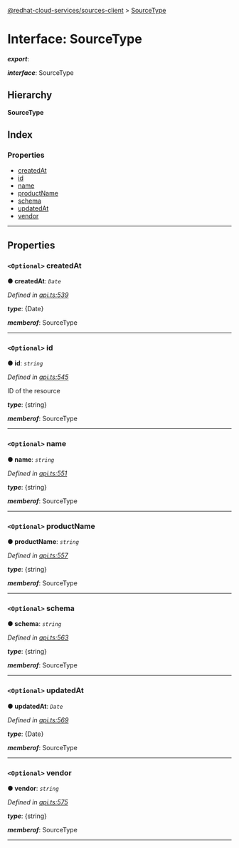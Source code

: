 [@redhat-cloud-services/sources-client](../README.md) > [SourceType](../interfaces/sourcetype.md)

# Interface: SourceType

*__export__*: 

*__interface__*: SourceType

## Hierarchy

**SourceType**

## Index

### Properties

* [createdAt](sourcetype.md#createdat)
* [id](sourcetype.md#id)
* [name](sourcetype.md#name)
* [productName](sourcetype.md#productname)
* [schema](sourcetype.md#schema)
* [updatedAt](sourcetype.md#updatedat)
* [vendor](sourcetype.md#vendor)

---

## Properties

<a id="createdat"></a>

### `<Optional>` createdAt

**● createdAt**: *`Date`*

*Defined in [api.ts:539](https://github.com/RedHatInsights/javascript-clients/blob/master/packages/sources/api.ts#L539)*

*__type__*: {Date}

*__memberof__*: SourceType

___
<a id="id"></a>

### `<Optional>` id

**● id**: *`string`*

*Defined in [api.ts:545](https://github.com/RedHatInsights/javascript-clients/blob/master/packages/sources/api.ts#L545)*

ID of the resource

*__type__*: {string}

*__memberof__*: SourceType

___
<a id="name"></a>

### `<Optional>` name

**● name**: *`string`*

*Defined in [api.ts:551](https://github.com/RedHatInsights/javascript-clients/blob/master/packages/sources/api.ts#L551)*

*__type__*: {string}

*__memberof__*: SourceType

___
<a id="productname"></a>

### `<Optional>` productName

**● productName**: *`string`*

*Defined in [api.ts:557](https://github.com/RedHatInsights/javascript-clients/blob/master/packages/sources/api.ts#L557)*

*__type__*: {string}

*__memberof__*: SourceType

___
<a id="schema"></a>

### `<Optional>` schema

**● schema**: *`string`*

*Defined in [api.ts:563](https://github.com/RedHatInsights/javascript-clients/blob/master/packages/sources/api.ts#L563)*

*__type__*: {string}

*__memberof__*: SourceType

___
<a id="updatedat"></a>

### `<Optional>` updatedAt

**● updatedAt**: *`Date`*

*Defined in [api.ts:569](https://github.com/RedHatInsights/javascript-clients/blob/master/packages/sources/api.ts#L569)*

*__type__*: {Date}

*__memberof__*: SourceType

___
<a id="vendor"></a>

### `<Optional>` vendor

**● vendor**: *`string`*

*Defined in [api.ts:575](https://github.com/RedHatInsights/javascript-clients/blob/master/packages/sources/api.ts#L575)*

*__type__*: {string}

*__memberof__*: SourceType

___

